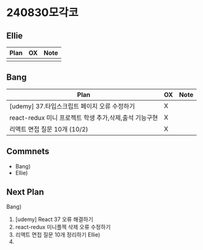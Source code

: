 # 240830모각코

## Ellie

| Plan                 | OX  | Note |
| -------------------- | --- | ---- |
|                      |     |      |

## Bang

| Plan                  | OX  | Note |
| --------------------- | --- | ---- |
| [udemy]  37.타입스크립트 페이지 오류 수정하기  |  X    |      |
| react-redux 미니 프로젝트 학생 추가,삭제,출석 기능구현 |X    |      |
| 리액트 면접 질문 10개 (10/2) |  X    |      |

## Commnets

- Bang)
- Ellie)

## Next Plan

Bang)
1. [udemy] React 37 오류 해결하기
2. react-redux 미니플젝 삭제 오류 수정하기
3. 리액트 면접 질문 10개 정리하기
Ellie)
1. 

